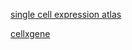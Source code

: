 
[single cell expression atlas](https://www.ebi.ac.uk/gxa/sc/home)

[cellxgene](https://github.com/chanzuckerberg/cellxgene)
